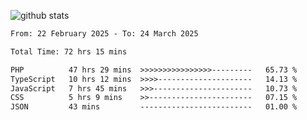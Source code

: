 
![github stats](https://github-readme-stats.vercel.app/api?username=realmahd1&show_icons=true&theme=codeSTACKr&hide_rank=true&count_private=true)

<!--START_SECTION:waka-->

```txt
From: 22 February 2025 - To: 24 March 2025

Total Time: 72 hrs 15 mins

PHP          47 hrs 29 mins  >>>>>>>>>>>>>>>>---------   65.73 %
TypeScript   10 hrs 12 mins  >>>>---------------------   14.13 %
JavaScript   7 hrs 45 mins   >>>----------------------   10.73 %
CSS          5 hrs 9 mins    >>-----------------------   07.15 %
JSON         43 mins         -------------------------   01.00 %
```

<!--END_SECTION:waka-->

